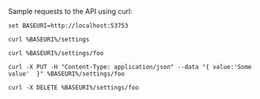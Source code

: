 Sample requests to the API using curl:

```
set BASEURI=http://localhost:53753

curl %BASEURI%/settings

curl %BASEURI%/settings/foo

curl -X PUT -H "Content-Type: application/json" --data "{ value:'Some value'  }" %BASEURI%/settings/foo

curl -X DELETE %BASEURI%/settings/foo
```
